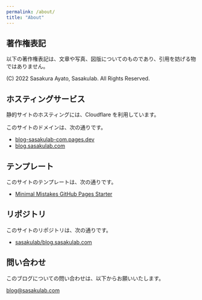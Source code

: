 ```yaml
---
permalink: /about/
title: "About"
---
```


## 著作権表記

以下の著作権表記は、文章や写真、図版についてのものであり、引用を妨げる物ではありません。

(C) 2022 Sasakura Ayato, Sasakulab. All Rights Reserved.

## ホスティングサービス

静的サイトのホスティングには、Cloudflare を利用しています。

このサイトのドメインは、次の通りです。

- [blog-sasakulab-com.pages.dev](blog-sasakulab-com.pages.dev)
- [blog.sasakulab.com](blog.sasakulab.com)

## テンプレート

このサイトのテンプレートは、次の通りです。

- [Minimal Mistakes GitHub Pages Starter](https://github.com/mmistakes/mm-github-pages-starter)

## リポジトリ

このサイトのリポジトリは、次の通りです。

- [sasakulab/blog.sasakulab.com](https://github.com/sasakulab/blog.sasakulab.com)

## 問い合わせ

このブログについての問い合わせは、以下からお願いいたします。

[blog@sasakulab.com](mailto:blog@sasakulab.com)
